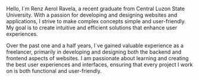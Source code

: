 Hello, I`m Renz Aerol Ravela, a recent graduate from Central Luzon State University. With a passion for developing and designing websites and applications, I strive to make complex concepts simple and user-friendly. My goal is to create intuitive and efficient solutions that enhance user experiences.

Over the past one and a half years, I`ve gained valuable experience as a freelancer, primarily in developing and designing both the backend and frontend aspects of websites. I am passionate about learning and creating the best user experiences and interfaces, ensuring that every project I work on is both functional and user-friendly.
